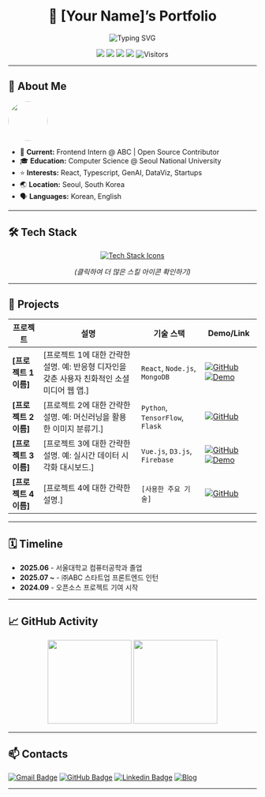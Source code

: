 <h1 align="center">🚀 [Your Name]’s Portfolio</h1>

<p align="center">
  <img src="https://readme-typing-svg.demolab.com?font=Fira+Code&size=24&pause=1000&center=true&vCenter=true&width=600&height=40&lines=Hi+there+%F0%9F%91%8B;I'm+a+passionate+Developer;I+%E2%9D%A4%EF%B8%8F+Open+Source+and+AI!" alt="Typing SVG" />
</p>

<p align="center">
  <img src="https://img.shields.io/badge/Frontend-React-blue?logo=react"/>
  <img src="https://img.shields.io/badge/Backend-Node.js-green?logo=node.js"/>
  <img src="https://img.shields.io/badge/Python-3776AB?logo=python&logoColor=white"/>
  <img src="https://img.shields.io/badge/AI-ML-%23FFDD67"/>
  <img src="https://visitor-badge.laobi.icu/badge?page_id=hay-dev2024.hay-dev2024.github.io" alt="Visitors"/>
</p>

---

## 👤 About Me

<p align="left">
  <img src="https://avatars.githubusercontent.com/u/179821515?v=4" width="80" style="border-radius:50%;" />
</p>


- 💼 **Current:** Frontend Intern @ ABC | Open Source Contributor
- 🎓 **Education:** Computer Science @ Seoul National University
- ⭐ **Interests:** React, Typescript, GenAI, DataViz, Startups
- 🌏 **Location:** Seoul, South Korea
- 🗣 **Languages:** Korean, English

---

## 🛠️ Tech Stack

<p align="center">
  <a href="https://skillicons.dev" target="_blank">
    <img src="https://skillicons.dev/icons?i=html,css,js,ts,react,nextjs,nodejs,python,django,mysql,postgresql,mongodb,docker,aws,git,github,vscode,pytorch" alt="Tech Stack Icons"/>
  </a>
  <br>
  <p align="center">
    <i>(클릭하여 더 많은 스킬 아이콘 확인하기)</i>
  </p>
</p>


---

## 🚀 Projects

| 프로젝트 | 설명 | 기술 스택 | Demo/Link |
|---|---|---|---|
| **[프로젝트 1 이름]** | [프로젝트 1에 대한 간략한 설명. 예: 반응형 디자인을 갖춘 사용자 친화적인 소셜 미디어 웹 앱.] | `React`, `Node.js`, `MongoDB` | [![GitHub](https://img.shields.io/badge/-GitHub-181717?style=flat-square&logo=github&logoColor=white)](https://github.com/hay-dev2024/helloworld) [![Demo](https://img.shields.io/badge/-Demo-D14836?style=flat-square&logo=google-chrome&logoColor=white)](https://[Project1DemoLink].com) |
| **[프로젝트 2 이름]** | [프로젝트 2에 대한 간략한 설명. 예: 머신러닝을 활용한 이미지 분류기.] | `Python`, `TensorFlow`, `Flask` | [![GitHub](https://img.shields.io/badge/-GitHub-181717?style=flat-square&logo=github&logoColor=white)](https://github.com/[YourGitHubUsername]/[Project2Repo]) |
| **[프로젝트 3 이름]** | [프로젝트 3에 대한 간략한 설명. 예: 실시간 데이터 시각화 대시보드.] | `Vue.js`, `D3.js`, `Firebase` | [![GitHub](https://img.shields.io/badge/-GitHub-181717?style=flat-square&logo=github&logoColor=white)](https://github.com/[YourGitHubUsername]/[Project3Repo]) [![Demo](https://img.shields.io/badge/-Demo-D14836?style=flat-square&logo=google-chrome&logoColor=white)](https://[Project3DemoLink].com) |
| **[프로젝트 4 이름]** | [프로젝트 4에 대한 간략한 설명.] | `[사용한 주요 기술]` | [![GitHub](https://img.shields.io/badge/-GitHub-181717?style=flat-square&logo=github&logoColor=white)](https://github.com/[YourGitHubUsername]/[Project4Repo]) |

---

## 🗓️ Timeline

- **2025.06** - 서울대학교 컴퓨터공학과 졸업
- **2025.07 ~** - ㈜ABC 스타트업 프론트엔드 인턴
- **2024.09** - 오픈소스 프로젝트 기여 시작

---

## 📈 GitHub Activity

<p align="center">
  <img height="170" src="https://github-readme-stats.vercel.app/api?username=hay-dev2024&show_icons=true&theme=tokyonight&hide_title=true" />
  <img height="170" src="https://github-readme-stats.vercel.app/api/top-langs/?username=hay-dev2024&layout=compact&theme=tokyonight" />
</p>

---

## 📫 Contacts

[![Gmail Badge](https://img.shields.io/badge/-your.email@gmail.com-D14836?style=flat&logo=Gmail&logoColor=white)](mailto:your.email@gmail.com)
[![GitHub Badge](https://img.shields.io/badge/-yourusername-181717?style=flat-square&logo=github&logoColor=white)](https://github.com/hay-dev2024)
[![Linkedin Badge](https://img.shields.io/badge/-LinkedIn-blue?style=flat-square&logo=linkedin&logoColor=white)](https://linkedin.com/in/yourusername)
[![Blog](https://img.shields.io/badge/Tech%20Blog-%2312100E?style=flat-square&logo=hashnode&logoColor=white)](https://blog.yourdomain.com)

---





